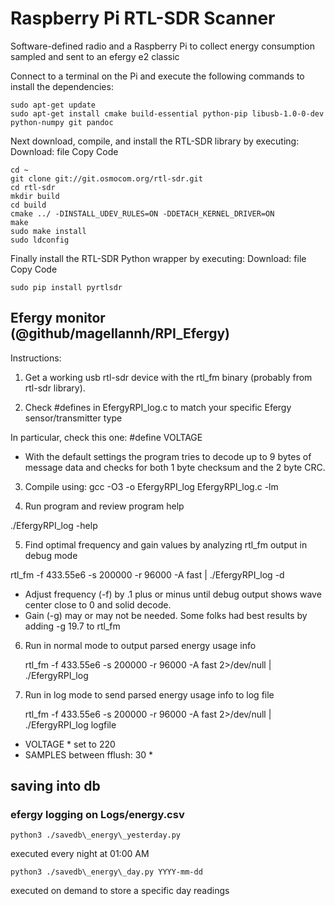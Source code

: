 # Raspberry Pi RTL-SDR Scanner

Software-defined radio and a Raspberry Pi to collect energy consumption sampled and sent to an efergy e2 classic

Connect to a terminal on the Pi and execute the following commands to install the dependencies:


    sudo apt-get update
    sudo apt-get install cmake build-essential python-pip libusb-1.0-0-dev python-numpy git pandoc

Next download, compile, and install the RTL-SDR library by executing:
Download: file
Copy Code

    cd ~
    git clone git://git.osmocom.org/rtl-sdr.git
    cd rtl-sdr
    mkdir build
    cd build
    cmake ../ -DINSTALL_UDEV_RULES=ON -DDETACH_KERNEL_DRIVER=ON
    make
    sudo make install
    sudo ldconfig

Finally install the RTL-SDR Python wrapper by executing:
Download: file
Copy Code

    sudo pip install pyrtlsdr

## Efergy monitor (@github/magellannh/RPI_Efergy)

Instructions:
1) Get a working usb rtl-sdr device with the rtl_fm binary (probably from rtl-sdr library).

2) Check #defines in EfergyRPI_log.c to match your specific Efergy sensor/transmitter type

  In particular, check this one:
  #define VOLTAGE

  - With the default settings the program tries to decode up to 9 bytes of
    message data and checks for both 1 byte checksum and the 2 byte CRC.

3) Compile using: gcc -O3 -o EfergyRPI_log EfergyRPI_log.c  -lm 

4) Run program and review program help

  ./EfergyRPI_log -help

5) Find optimal frequency and gain values by analyzing rtl_fm output in debug mode

  rtl_fm -f 433.55e6 -s 200000 -r 96000 -A fast | ./EfergyRPI_log -d
  
   - Adjust frequency (-f) by .1 plus or minus until debug output
     shows wave center close to 0 and solid decode.
   - Gain (-g) may or may not be needed.  Some folks had best results
     by adding -g 19.7 to rtl_fm
 
6) Run in normal mode to output parsed energy usage info

   rtl_fm -f 433.55e6 -s 200000 -r 96000 -A fast 2>/dev/null | ./EfergyRPI_log

7) Run in log mode to send parsed energy usage info to log file

   rtl_fm -f 433.55e6 -s 200000 -r 96000 -A fast 2>/dev/null | ./EfergyRPI_log logfile

* VOLTAGE * set to 220
* SAMPLES between fflush: 30 *



## saving into db

### efergy logging on Logs/energy.csv

`python3 ./savedb\_energy\_yesterday.py`

executed every night at 01:00 AM

`python3 ./savedb\_energy\_day.py YYYY-mm-dd`

executed on demand to store a specific day readings


